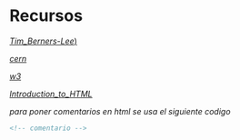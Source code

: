 # Recursos

[_Tim_Berners-Lee_)](https://es.wikipedia.org/wiki/Tim_Berners-Lee "https://es.wikipedia.org/wiki/Tim_Berners-Lee")

[_cern_](https://home.web.cern.ch/ "https://home.web.cern.ch/")

[_w3_](https://www.w3.org/ "https://www.w3.org/")

[_Introduction_to_HTML_](https://developer.mozilla.org/en-US/docs/Learn/HTML/Introduction_to_HTML "https://developer.mozilla.org/en-US/docs/Learn/HTML/Introduction_to_HTML")

_para poner comentarios en html se usa el siguiente codigo_

```html
<!-- comentario -->
```
